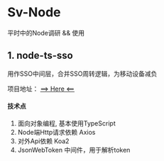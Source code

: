# Sv-Node 
平时中的Node调研 && 使用

## 1. node-ts-sso
用作SSO中间层，合并SSO周转逻辑，为移动设备减负

项目地址：  [ ==> Here <== ](https://github.com/ronliruonan/sv-node/tree/master/node-ts-sso)

#### 技术点
1. 面向对象编程, 基本使用TypeScript
2. Node端Http请求依赖 Axios
3. 对外Api依赖 Koa2
4. JsonWebToken 中间件，用于解析token




